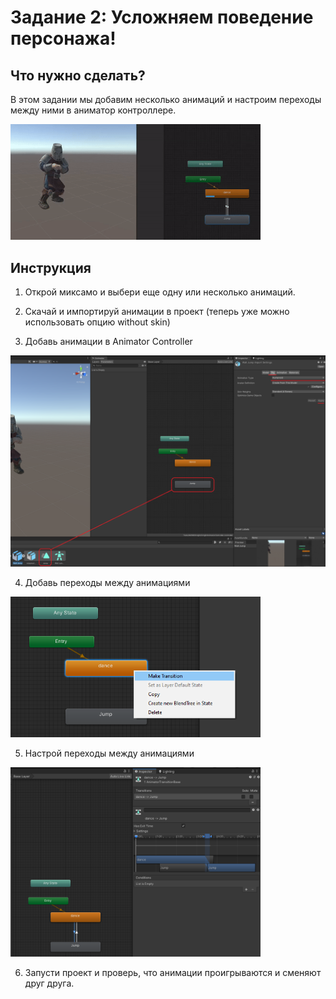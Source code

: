 # Задание 2: Усложняем поведение персонажа!

## Что нужно сделать?

В этом задании мы добавим несколько анимаций и настроим переходы между ними в аниматор контроллере.

<img src="https://github.com/copetonrob/YP_Unity_M2_W9/blob/main/img/knight2.gif" width="400"/>

## Инструкция

1. Открой миксамо и выбери еще одну или несколько анимаций.

2. Скачай и импортируй анимации в проект (теперь уже можно использовать опцию without skin)

3. Добавь анимации в Animator Controller

<img src="https://github.com/copetonrob/YP_Unity_M2_W9/blob/main/img/task2_unity1.png" width="600"/>

4. Добавь переходы между анимациями

<img src="https://github.com/copetonrob/YP_Unity_M2_W9/blob/main/img/task2_unity3.png" width="400"/>

5. Настрой переходы между анимациями

<img src="https://github.com/copetonrob/YP_Unity_M2_W9/blob/main/img/task2_unity2.png" width="400"/>

6. Запусти проект и проверь, что анимации проигрываются и сменяют друг друга.
